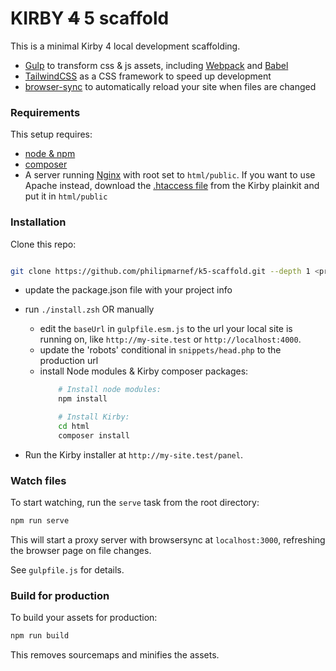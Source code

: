 # KIRBY ~~4~~ 5 scaffold

This is a minimal Kirby 4 local development scaffolding.

- [Gulp](https://gulpjs.com/) to transform css & js assets, including  [Webpack](https://webpack.js.org/) and [Babel](https://babeljs.io/)
- [TailwindCSS](https://tailwindcss.com/) as a CSS framework to speed up development
- [browser-sync](https://www.browsersync.io/) to automatically reload your site when files are changed

### Requirements

This setup requires:

- [node & npm](https://nodejs.org/en/)
- [composer](https://getcomposer.org/download/)
- A server running [Nginx](https://nginx.com) with root set to `html/public`. If you want to use Apache instead, download the [.htaccess file](https://github.com/getkirby/plainkit/blob/master/.htaccess) from the Kirby plainkit and put it in `html/public`

### Installation

Clone this repo:

```sh

git clone https://github.com/philipmarnef/k5-scaffold.git --depth 1 <project-folder>
```

- update the package.json file with your project info
- run `./install.zsh` OR manually
	- edit the `baseUrl` in `gulpfile.esm.js` to the url your local site is running on, like `http://my-site.test` or `http://localhost:4000`.
	- update the 'robots' conditional in `snippets/head.php` to the production url
	- install Node modules & Kirby composer packages:
		```sh
			# Install node modules:
			npm install

			# Install Kirby:
			cd html
			composer install
		```

- Run the Kirby installer at `http://my-site.test/panel`.


### Watch files

To start watching, run the `serve` task from the root directory:

```sh
npm run serve
```

This will start a proxy server with browsersync at `localhost:3000`, refreshing the browser page on file changes.

See `gulpfile.js` for details.

### Build for production

To build your assets for production:  

```sh
npm run build
```

This removes sourcemaps and minifies the assets.
